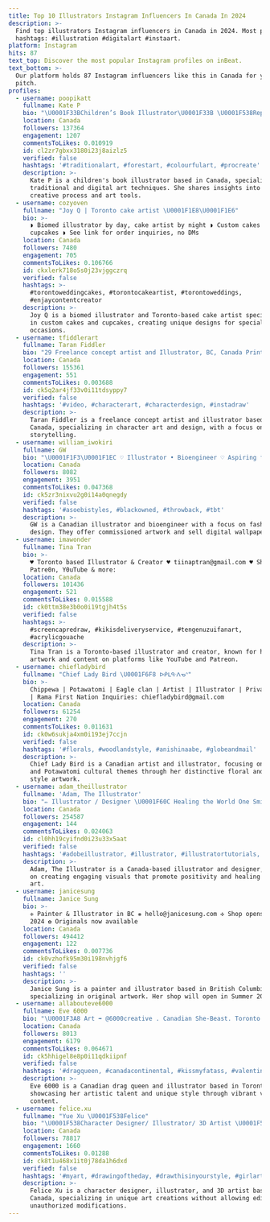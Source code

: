 ```yaml
---
title: Top 10 Illustrators Instagram Influencers In Canada In 2024
description: >-
  Find top illustrators Instagram influencers in Canada in 2024. Most popular
  hashtags: #illustration #digitalart #instaart.
platform: Instagram
hits: 87
text_top: Discover the most popular Instagram profiles on inBeat.
text_bottom: >-
  Our platform holds 87 Instagram influencers like this in Canada for you to
  pitch.
profiles:
  - username: poopikatt
    fullname: Kate P
    bio: "\U0001F33BChildren’s Book Illustrator\U0001F33B \U0001F538Rep’d by Jemiscoe Chambers-Black @andreabrownlit ✏️Art Kit and Brush Pack info in LinkTree\U0001F447 \U0001F48C art.poopikat@gmail.com"
    location: Canada
    followers: 137364
    engagement: 1207
    commentsToLikes: 0.010919
    id: cl2zr7gbxx3180i23j8aizlz5
    verified: false
    hashtags: '#traditionalart, #forestart, #colourfulart, #procreate'
    description: >-
      Kate P is a children's book illustrator based in Canada, specializing in
      traditional and digital art techniques. She shares insights into her
      creative process and art tools.
  - username: cozyoven
    fullname: "Joy Q | Toronto cake artist \U0001F1E8\U0001F1E6"
    bio: >-
      ◗ Biomed illustrator by day, cake artist by night ◗ Custom cakes &
      cupcakes ◗ See link for order inquiries, no DMs
    location: Canada
    followers: 7480
    engagement: 705
    commentsToLikes: 0.106766
    id: ckxlerk718o5s0j23vjggczrq
    verified: false
    hashtags: >-
      #torontoweddingcakes, #torontocakeartist, #torontoweddings,
      #enjaycontentcreator
    description: >-
      Joy Q is a biomed illustrator and Toronto-based cake artist specializing
      in custom cakes and cupcakes, creating unique designs for special
      occasions.
  - username: tfiddlerart
    fullname: Taran Fiddler
    bio: "29 Freelance concept artist and Illustrator, BC, Canada Print shop & Patreon Link below \U0001F447\U0001F447"
    location: Canada
    followers: 155361
    engagement: 551
    commentsToLikes: 0.003688
    id: ck5q2ar4jf33v0i11tdsyppy7
    verified: false
    hashtags: '#video, #characterart, #characterdesign, #instadraw'
    description: >-
      Taran Fiddler is a freelance concept artist and illustrator based in
      Canada, specializing in character art and design, with a focus on visual
      storytelling.
  - username: william_iwokiri
    fullname: GW
    bio: "\U0001F1F3\U0001F1EC ♡ Illustrator • Bioengineer ♡ Aspiring fashion designer ♡ Commissions: OPEN ✉ giw.inquiries@gmail.com Shop Wallpapers ↓"
    location: Canada
    followers: 8082
    engagement: 3951
    commentsToLikes: 0.047368
    id: ck5zr3nixvu2g0i14a0qnegdy
    verified: false
    hashtags: '#asoebistyles, #blackowned, #throwback, #tbt'
    description: >-
      GW is a Canadian illustrator and bioengineer with a focus on fashion
      design. They offer commissioned artwork and sell digital wallpapers.
  - username: imawonder
    fullname: Tina Tran
    bio: >-
      ♥ Toronto based Illustrator & Creator ♥ tiinaptran@gmail.com ♥ Shop,
      Patre0n, Y0uTube & more:
    location: Canada
    followers: 101436
    engagement: 521
    commentsToLikes: 0.015588
    id: ck0ttm38e3b0o0i19tgjh4t5s
    verified: false
    hashtags: >-
      #screencapredraw, #kikisdeliveryservice, #tengenuzuifanart,
      #acrylicgouache
    description: >-
      Tina Tran is a Toronto-based illustrator and creator, known for her unique
      artwork and content on platforms like YouTube and Patreon.
  - username: chiefladybird
    fullname: "Chief Lady Bird \U0001F6F8 ᐅᑮᒪᑫᐧᐱᓀᐢ"
    bio: >-
      Chippewa | Potawatomi | Eagle clan | Artist | Illustrator | Private Studio
      | Rama First Nation Inquiries: chiefladybird@gmail.com
    location: Canada
    followers: 61254
    engagement: 270
    commentsToLikes: 0.011631
    id: ck0w6sukja4xm0i193ej7ccjn
    verified: false
    hashtags: '#florals, #woodlandstyle, #anishinaabe, #globeandmail'
    description: >-
      Chief Lady Bird is a Canadian artist and illustrator, focusing on Chippewa
      and Potawatomi cultural themes through her distinctive floral and woodland
      style artwork.
  - username: adam_theillustrator
    fullname: 'Adam, The Illustrator'
    bio: "✏️ Illustrator / Designer \U0001F60C Healing the World One Smiley Face at a Time"
    location: Canada
    followers: 254587
    engagement: 144
    commentsToLikes: 0.024063
    id: cl0hh19cyifnd0i23u33x5aat
    verified: false
    hashtags: '#adobeillustrator, #illustrator, #illustratortutorials, #illustrators'
    description: >-
      Adam, The Illustrator is a Canada-based illustrator and designer, focusing
      on creating engaging visuals that promote positivity and healing through
      art.
  - username: janicesung
    fullname: Janice Sung
    bio: >-
      ❈ Painter & Illustrator in BC ❋ hello@janicesung.com ✣ Shop opens Summer
      2024 ✿ Originals now available
    location: Canada
    followers: 494412
    engagement: 122
    commentsToLikes: 0.007736
    id: ck0vzhofk95m30i198nvhjgf6
    verified: false
    hashtags: ''
    description: >-
      Janice Sung is a painter and illustrator based in British Columbia,
      specializing in original artwork. Her shop will open in Summer 2024.
  - username: allabouteve6000
    fullname: Eve 6000
    bio: "\U0001F3A8 Art ➡️ @6000creative . Canadian She-Beast. Toronto . Drag Queen . Illustrator Management: @lavenderpromo"
    location: Canada
    followers: 8013
    engagement: 6179
    commentsToLikes: 0.064671
    id: ck5hhigel8e8p0i11qdkiipnf
    verified: false
    hashtags: '#dragqueen, #canadacontinental, #kissmyfatass, #valentines'
    description: >-
      Eve 6000 is a Canadian drag queen and illustrator based in Toronto,
      showcasing her artistic talent and unique style through vibrant visual
      content.
  - username: felice.xu
    fullname: "Yue Xu \U0001F538Felice"
    bio: "\U0001F538Character Designer/ Illustrator/ 3D Artist \U0001F538Please don’t Edit my Art! Repost with Credit \U0001F538Commissions: CLOSED \U0001F49BSHOP⬇️"
    location: Canada
    followers: 78817
    engagement: 1660
    commentsToLikes: 0.01288
    id: ck8t1u468x1it0j78da1h6dxd
    verified: false
    hashtags: '#myart, #drawingoftheday, #drawthisinyourstyle, #girlart'
    description: >-
      Felice Xu is a character designer, illustrator, and 3D artist based in
      Canada, specializing in unique art creations without allowing edits or
      unauthorized modifications.
---
```


